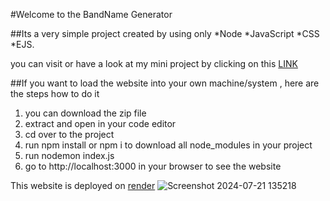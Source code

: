 #Welcome to the BandName Generator

##Its a very simple project created by using only
 *Node
 *JavaScript
 *CSS
 *EJS.

you can visit or have a look at my mini project by clicking on this [LINK](https://bandnamegenerator-0kpe.onrender.com/)

##If you want to load the website into your own machine/system , here are the steps how to do it
 1. you can download the zip file
 2. extract and open in your code editor
 3. cd over to the project
 4. run npm install or npm i to download all node_modules in your project
 5. run nodemon index.js
 6. go to http://localhost:3000 in your browser to see the website

This website is deployed on [render](https://render.com/)
 ![Screenshot 2024-07-21 135218](https://github.com/user-attachments/assets/b10016f9-de78-4676-8a4c-0b46624ee6b0)

